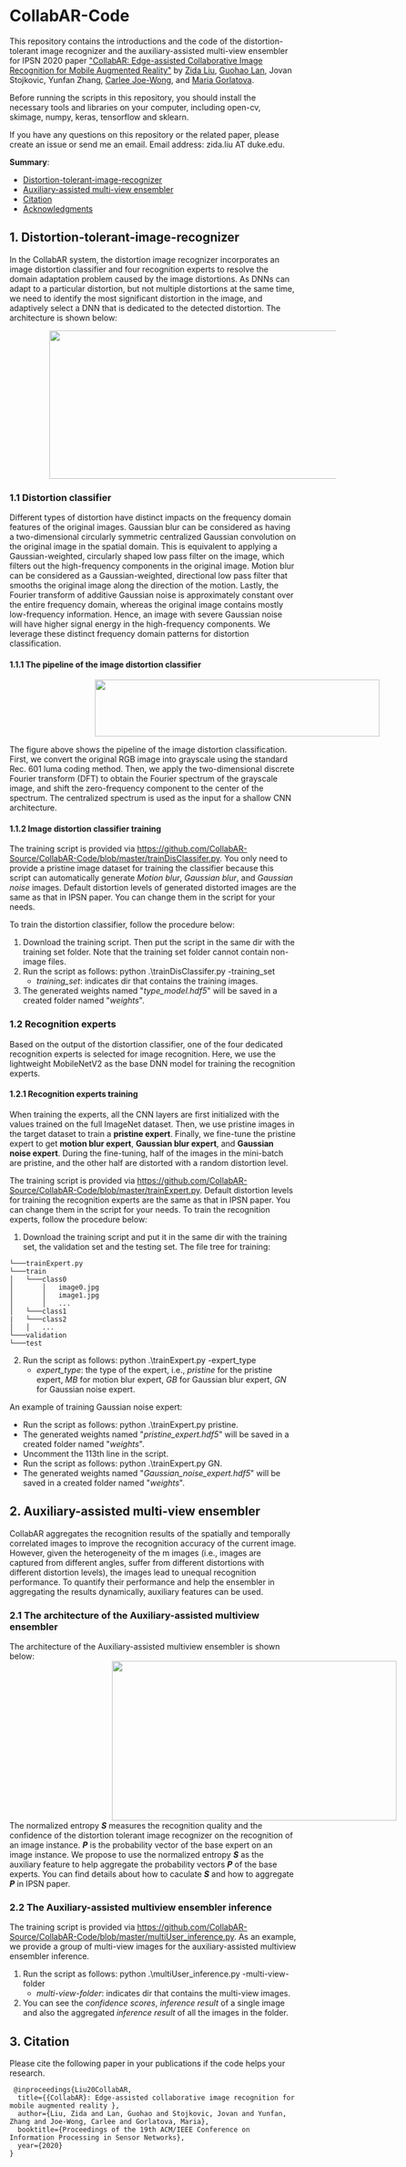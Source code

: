 # CollabAR-Code

This repository contains the introductions and the code of the distortion-tolerant image recognizer and the auxiliary-assisted multi-view ensembler for IPSN 2020 paper ["CollabAR: Edge-assisted Collaborative Image Recognition for Mobile Augmented Reality"]() by [Zida Liu](daliu.github.io), [Guohao Lan](https://guohao.netlify.com/), Jovan Stojkovic, Yunfan Zhang, [Carlee Joe-Wong](https://www.andrew.cmu.edu/user/cjoewong/), and [Maria Gorlatova](https://maria.gorlatova.com/).

Before running the scripts in this repository, you should install the necessary tools and libraries on your computer, including open-cv, skimage, numpy, keras, tensorflow and sklearn.

If you have any questions on this repository or the related paper, please create an issue or send me an email. Email address: zida.liu AT duke.edu.


**Summary**:

* [Distortion-tolerant-image-recognizer](#1)
* [Auxiliary-assisted multi-view ensembler](#2)
* [Citation](#3)
* [Acknowledgments](#4)


## 1. <span id="1">Distortion-tolerant-image-recognizer</span>
In the CollabAR system, the distortion image recognizer incorporates an image distortion classifier and four recognition experts to resolve the domain adaptation problem caused by the image distortions. As DNNs can adapt to a particular distortion, but not multiple distortions at the same time, we need to identify the most significant distortion in the image, and adaptively select a DNN that is dedicated to the detected distortion. The architecture is shown below:

<img src="https://github.com/CollabAR-Source/CollabAR-Code/blob/master/figures/Distortion-tolerant.PNG" width = "600" height = "260" hspace="70" align=center />

### 1.1 Distortion classifier
Different types of distortion have distinct impacts on the frequency domain features of the original images. Gaussian blur can be considered as having a two-dimensional circularly symmetric centralized Gaussian convolution on the original image in the spatial domain. This is equivalent to applying a Gaussian-weighted, circularly shaped low pass filter on the image, which filters out the high-frequency components in the original image. Motion blur can be considered as a Gaussian-weighted, directional low pass filter that smooths
the original image along the direction of the motion. Lastly, the Fourier transform of additive Gaussian noise is approximately
constant over the entire frequency domain, whereas the original image contains mostly low-frequency information. Hence, an
image with severe Gaussian noise will have higher signal energy in the high-frequency components. We leverage these distinct frequency
domain patterns for distortion classification. 


#### 1.1.1 The pipeline of the image distortion classifier
<img src="https://github.com/CollabAR-Source/CollabAR-Code/blob/master/figures/DistortionClassification.PNG" width = "500" height = "100" hspace="150" align=center />

The figure above shows the pipeline of the image distortion classification. First, we convert the original RGB image into grayscale using the standard Rec. 601 luma coding method. Then, we apply the two-dimensional discrete Fourier transform (DFT) to obtain the Fourier
spectrum of the grayscale image, and shift the zero-frequency component to the center of the spectrum. The centralized spectrum is
used as the input for a shallow CNN architecture.

#### 1.1.2 Image distortion classifier training
The training script is provided via https://github.com/CollabAR-Source/CollabAR-Code/blob/master/trainDisClassifer.py. You only need to provide a pristine image dataset for training the classifier because this script can automatically generate *Motion blur*, *Gaussian blur*, and *Gaussian noise* images. Default distortion levels of generated distorted images are the same as that in IPSN paper. You can change them in the script for your needs.

To train the distortion classifier, follow the procedure below:

1. Download the training script. Then put the script in the same dir with the training set folder. Note that the training set folder cannot contain non-image files.
2. Run the script as follows: python .\trainDisClassifer.py -training_set
   - *training_set*: indicates dir that contains the training images.
3. The generated weights named "*type_model.hdf5*" will be saved in a created folder named "*weights*".

### 1.2 Recognition experts
Based on the output of the distortion classifier, one of the four dedicated recognition experts is selected for image recognition. Here, we use the lightweight MobileNetV2 as the base DNN model for training the recognition experts.

#### 1.2.1 Recognition experts training
When training the experts, all the CNN layers are first initialized with the values trained on the full ImageNet dataset. Then, we use pristine images in the target dataset to train a **pristine expert**. Finally, we fine-tune the pristine expert to get **motion blur expert**, **Gaussian blur expert**, and **Gaussian noise expert**. During the fine-tuning, half of the images in the mini-batch are pristine, and the other half are distorted with a random distortion level.

The training script is provided via https://github.com/CollabAR-Source/CollabAR-Code/blob/master/trainExpert.py. Default distortion levels for training the recognition experts are the same as that in IPSN paper. You can change them in the script for your needs. To train the recognition experts, follow the procedure below:

1. Download the training script and put it in the same dir with the training set, the validation set and the testing set. 
The file tree for training:
```
└───trainExpert.py
└───train
│   └───class0
│       │   image0.jpg
│       │   image1.jpg
│       │   ...
│   └───class1
|   └───class2
│   │   ...
└───validation
└───test
```
2. Run the script as follows: python .\trainExpert.py -expert_type
   - *expert_type*: the type of the expert, i.e., *pristine* for the pristine expert, *MB* for motion blur expert, *GB* for Gaussian blur expert, *GN* for Gaussian noise expert.

An example of training Gaussian noise expert:
   - Run the script as follows: python .\trainExpert.py pristine.
   - The generated weights named "*pristine_expert.hdf5*" will be saved in a created folder named "*weights*".
   - Uncomment the 113th line in the script.
   - Run the script as follows: python .\trainExpert.py GN.
   - The generated weights named "*Gaussian_noise_expert.hdf5*" will be saved in a created folder named "*weights*".
   
## 2. <span id="2">Auxiliary-assisted multi-view ensembler</span>  
CollabAR aggregates the recognition results of the spatially and temporally correlated images to improve the recognition accuracy of the current image. However, given the heterogeneity of the m images (i.e., images are captured from different angles, suffer from different distortions with different distortion levels), the images lead to unequal recognition performance. To quantify their performance and help the ensembler in aggregating the results dynamically, auxiliary features can be used. 


### 2.1 The architecture of the Auxiliary-assisted multiview ensembler
The architecture of the Auxiliary-assisted multiview ensembler is shown below:
<img src="https://github.com/CollabAR-Source/CollabAR-Code/blob/master/figures/Ensemble.PNG" width = "500" height = "280" hspace="180" align=center />
The normalized entropy ***S*** measures the recognition quality and the confidence of the distortion tolerant image recognizer on the recognition of an image instance. ***P*** is the probability vector of the base expert on an image instance. We propose to use the normalized entropy  ***S*** as the auxiliary feature to help aggregate the probability vectors ***P***  of the base experts. You can find details about how to caculate ***S*** and how to aggregate ***P*** in IPSN paper.

### 2.2 The Auxiliary-assisted multiview ensembler inference
The training script is provided via https://github.com/CollabAR-Source/CollabAR-Code/blob/master/multiUser_inference.py. As an example, we provide a group of multi-view images for the auxiliary-assisted multiview ensembler inference.

1. Run the script as follows: python .\multiUser_inference.py -multi-view-folder
   - *multi-view-folder*: indicates dir that contains the multi-view images.
2. You can see the *confidence scores*, *inference result* of a single image and also the aggregated *inference result* of all the images in the folder.


## 3. <span id="3">Citation</span>

Please cite the following paper in your publications if the code helps your research. 

     @inproceedings{Liu20CollabAR,
      title={{CollabAR}: Edge-assisted collaborative image recognition for mobile augmented reality },
      author={Liu, Zida and Lan, Guohao and Stojkovic, Jovan and Yunfan, Zhang and Joe-Wong, Carlee and Gorlatova, Maria},
      booktitle={Proceedings of the 19th ACM/IEEE Conference on Information Processing in Sensor Networks},
      year={2020}
    }
